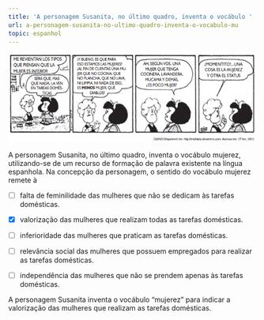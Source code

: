 ```yaml
---
title: 'A personagem Susanita, no último quadro, inventa o vocábulo '
url: a-personagem-susanita-no-ultimo-quadro-inventa-o-vocabulo-mu
topic: espanhol
---
```



![](b224cab2-e9bf-ab10-53c0-7683eca99821.png)

A personagem Susanita, no último quadro, inventa o vocábulo mujerez, utilizando-se de um recurso de formação de palavra existente na língua espanhola. Na concepção da personagem, o sentido do vocábulo mujerez remete à



- [ ] falta de feminilidade das mulheres que não se dedicam às tarefas domésticas.
- [x] valorização das mulheres que realizam todas as tarefas domésticas.
- [ ] inferioridade das mulheres que praticam as tarefas domésticas.
- [ ] relevância social das mulheres que possuem empregados para realizar as tarefas domésticas.
- [ ] independência das mulheres que não se prendem apenas às tarefas domésticas.


A personagem Susanita inventa o vocábulo “mujerez” para indicar a valorização das mulheres que realizam as tarefas domésticas.
